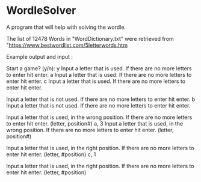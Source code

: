 # WordleSolver
A program that will help with solving the wordle.

The list of 12478 Words in "WordDictionary.txt" were retrieved from "https://www.bestwordlist.com/5letterwords.htm

Example output and input :

Start a game? (y/n): y
Input a letter that is used.  If there are no more letters to enter hit enter.
a
Input a letter that is used.  If there are no more letters to enter hit enter.
c
Input a letter that is used.  If there are no more letters to enter hit enter.

Input a letter that is not used.  If there are no more letters to enter hit enter.
b
Input a letter that is not used.  If there are no more letters to enter hit enter.

Input a letter that is used, in the wrong position.  If there are no more letters to enter hit enter. (letter, position#)
a, 3
Input a letter that is used, in the wrong position.  If there are no more letters to enter hit enter. (letter, position#)

Input a letter that is used, in the right position. If there are no more letters to enter hit enter. (letter, #position)
c, 1

Input a letter that is used, in the right position. If there are no more letters to enter hit enter. (letter, #position)
